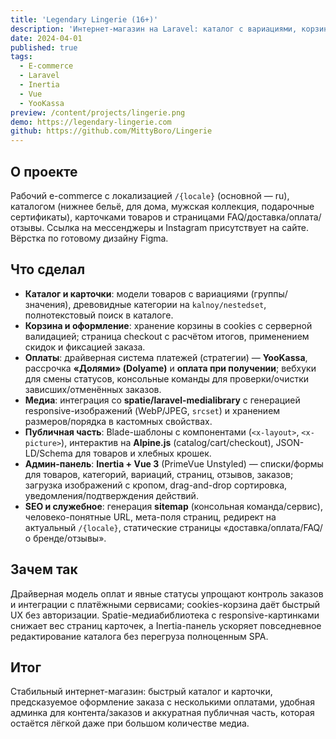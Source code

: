 ```yaml
---
title: 'Legendary Lingerie (16+)'
description: 'Интернет-магазин на Laravel: каталог с вариациями, корзина/оформление и несколько способов оплаты.'
date: 2024-04-01
published: true
tags:
  - E-commerce
  - Laravel
  - Inertia
  - Vue
  - YooKassa
preview: /content/projects/lingerie.png
demo: https://legendary-lingerie.com
github: https://github.com/MittyBoro/Lingerie
---
```


## О проекте

Рабочий e-commerce с локализацией `/{locale}` (основной — ru), каталогом (нижнее бельё, для дома, мужская коллекция, подарочные сертификаты), карточками товаров и страницами FAQ/доставка/оплата/отзывы. Ссылка на мессенджеры и Instagram присутствует на сайте. Вёрстка по готовому дизайну Figma.

## Что сделал

- **Каталог и карточки**: модели товаров с вариациями (группы/значения), древовидные категории на `kalnoy/nestedset`, полнотекстовый поиск в каталоге.
- **Корзина и оформление**: хранение корзины в cookies с серверной валидацией; страница checkout с расчётом итогов, применением скидок и фиксацией заказа.
- **Оплаты**: драйверная система платежей (стратегии) — **YooKassa**, рассрочка **«Долями» (Dolyame)** и **оплата при получении**; вебхуки для смены статусов, консольные команды для проверки/очистки зависших/отменённых заказов.
- **Медиа**: интеграция со **spatie/laravel-medialibrary** с генерацией responsive-изображений (WebP/JPEG, `srcset`) и хранением размеров/порядка в кастомных свойствах.
- **Публичная часть**: Blade-шаблоны с компонентами (`<x-layout>`, `<x-picture>`), интерактив на **Alpine.js** (catalog/cart/checkout), JSON-LD/Schema для товаров и хлебных крошек.
- **Админ-панель**: **Inertia + Vue 3** (PrimeVue Unstyled) — списки/формы для товаров, категорий, вариаций, страниц, отзывов, заказов; загрузка изображений с кропом, drag-and-drop сортировка, уведомления/подтверждения действий.
- **SEO и служебное**: генерация **sitemap** (консольная команда/сервис), человеко-понятные URL, мета-поля страниц, редирект на актуальный `/{locale}`, статические страницы «доставка/оплата/FAQ/о бренде/отзывы».

## Зачем так

Драйверная модель оплат и явные статусы упрощают контроль заказов и интеграции с платёжными сервисами; cookies-корзина даёт быстрый UX без авторизации. Spatie-медиабиблиотека с responsive-картинками снижает вес страниц карточек, а Inertia-панель ускоряет повседневное редактирование каталога без перегруза полноценным SPA.

## Итог

Стабильный интернет-магазин: быстрый каталог и карточки, предсказуемое оформление заказа с несколькими оплатами, удобная админка для контента/заказов и аккуратная публичная часть, которая остаётся лёгкой даже при большом количестве медиа.
